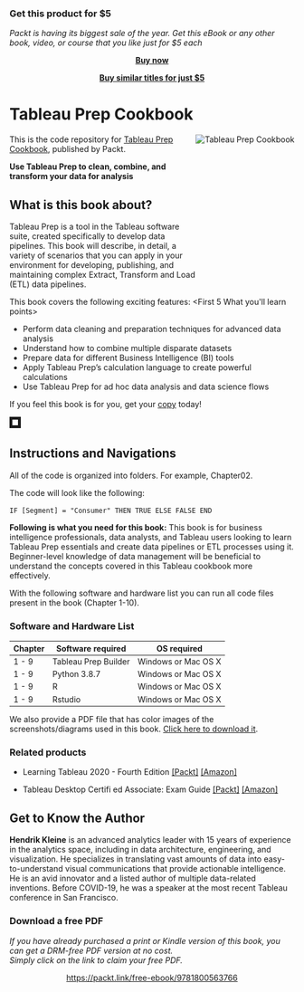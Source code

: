 
### Get this product for $5

<i>Packt is having its biggest sale of the year. Get this eBook or any other book, video, or course that you like just for $5 each</i>


<b><p align='center'>[Buy now](https://packt.link/9781800563766)</p></b>


<b><p align='center'>[Buy similar titles for just $5](https://subscription.packtpub.com/search)</p></b>


# Tableau Prep Cookbook

<a href="https://www.packtpub.com/product/Tableau%20Prep%20Cookbook/9781800563766"><img src="https://static.packt-cdn.com/products/9781800563766/cover/smaller" alt="
Tableau Prep Cookbook" height="256px" align="right"></a>

This is the code repository for [Tableau Prep Cookbook](https://www.packtpub.com/product/Tableau%20Prep%20Cookbook/9781800563766), published by Packt.

**Use Tableau Prep to clean, combine, and transform your data for analysis**

## What is this book about?
Tableau Prep is a tool in the Tableau software suite, created specifically to develop data pipelines. This book will describe, in detail, a variety of scenarios that you can apply in your environment for developing, publishing, and maintaining complex Extract, Transform and Load (ETL) data pipelines.

This book covers the following exciting features: <First 5 What you'll learn points>
* Perform data cleaning and preparation techniques for advanced data analysis
* Understand how to combine multiple disparate datasets
* Prepare data for different Business Intelligence (BI) tools
* Apply Tableau Prep’s calculation language to create powerful calculations
* Use Tableau Prep for ad hoc data analysis and data science flows

If you feel this book is for you, get your [copy](https://www.amazon.com/dp/1800563760) today!

<a href="https://www.packtpub.com/?utm_source=github&utm_medium=banner&utm_campaign=GitHubBanner"><img src="https://raw.githubusercontent.com/PacktPublishing/GitHub/master/GitHub.png" 
alt="https://www.packtpub.com/" border="5" /></a>


## Instructions and Navigations
All of the code is organized into folders. For example, Chapter02.

The code will look like the following:
```
IF [Segment] = "Consumer" THEN TRUE ELSE FALSE END
```

**Following is what you need for this book:**
This book is for business intelligence professionals, data analysts, and Tableau users looking to learn Tableau Prep essentials and create data pipelines or ETL processes using it. Beginner-level knowledge of data management will be beneficial to understand the concepts covered in this Tableau cookbook more effectively.

With the following software and hardware list you can run all code files present in the book (Chapter 1-10).

### Software and Hardware List

| Chapter  | Software required                   | OS required                        |
| -------- | ------------------------------------| -----------------------------------|
| 1 - 9       | Tableau Prep Builder                  | Windows or Mac OS X |
| 1 - 9     |Python 3.8.7           | Windows or Mac OS X |
| 1 - 9        | R           | Windows or Mac OS X |
| 1 - 9        | Rstudio            | Windows or Mac OS X |



We also provide a PDF file that has color images of the screenshots/diagrams used in this book. [Click here to download it](https://static.packt-cdn.com/downloads/9781800563766_ColorImages.pdf).


### Related products <Other books you may enjoy>
* Learning Tableau 2020 - Fourth Edition [[Packt]](https://www.packtpub.com/product/learning-tableau-2020-fourth-edition/9781800200364) [[Amazon]](https://www.amazon.com/dp/1800200366)

* Tableau Desktop Certifi ed Associate: Exam Guide [[Packt]](https://www.packtpub.com/product/tableau-desktop-certified-associate-exam-guide/9781838984137) [[Amazon]](https://www.amazon.com/dp/1838984135)

## Get to Know the Author
**Hendrik Kleine**
 is an advanced analytics leader with 15 years of experience in the analytics space, including in data architecture, engineering, and visualization. He specializes in translating vast amounts of data into easy-to-understand visual communications that provide actionable intelligence. He is an avid innovator and a listed author of multiple data-related inventions. Before COVID-19, he was a speaker at the most recent Tableau conference in San Francisco.



### Download a free PDF

 <i>If you have already purchased a print or Kindle version of this book, you can get a DRM-free PDF version at no cost.<br>Simply click on the link to claim your free PDF.</i>
<p align="center"> <a href="https://packt.link/free-ebook/9781800563766">https://packt.link/free-ebook/9781800563766 </a> </p>